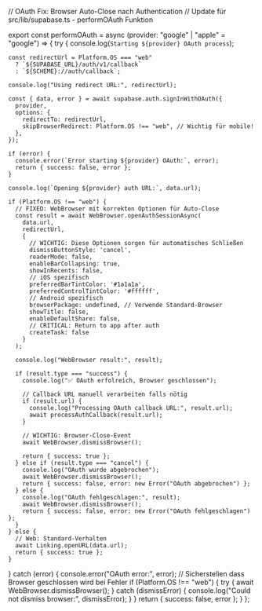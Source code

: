 // OAuth Fix: Browser Auto-Close nach Authentication
// Update für src/lib/supabase.ts - performOAuth Funktion

export const performOAuth = async (provider: "google" | "apple" = "google") => {
  try {
    console.log(`Starting ${provider} OAuth process`);
    
    const redirectUrl = Platform.OS === "web" 
      ? `${SUPABASE_URL}/auth/v1/callback`
      : `${SCHEME}://auth/callback`;

    console.log("Using redirect URL:", redirectUrl);

    const { data, error } = await supabase.auth.signInWithOAuth({
      provider,
      options: {
        redirectTo: redirectUrl,
        skipBrowserRedirect: Platform.OS !== "web", // Wichtig für mobile!
      },
    });

    if (error) {
      console.error(`Error starting ${provider} OAuth:`, error);
      return { success: false, error };
    }

    console.log(`Opening ${provider} auth URL:`, data.url);

    if (Platform.OS !== "web") {
      // FIXED: WebBrowser mit korrekten Optionen für Auto-Close
      const result = await WebBrowser.openAuthSessionAsync(
        data.url, 
        redirectUrl,
        {
          // WICHTIG: Diese Optionen sorgen für automatisches Schließen
          dismissButtonStyle: 'cancel',
          readerMode: false,
          enableBarCollapsing: true,
          showInRecents: false,
          // iOS spezifisch
          preferredBarTintColor: '#1a1a1a',
          preferredControlTintColor: '#ffffff',
          // Android spezifisch  
          browserPackage: undefined, // Verwende Standard-Browser
          showTitle: false,
          enableDefaultShare: false,
          // CRITICAL: Return to app after auth
          createTask: false
        }
      );
      
      console.log("WebBrowser result:", result);
      
      if (result.type === "success") {
        console.log("✅ OAuth erfolreich, Browser geschlossen");
        
        // Callback URL manuell verarbeiten falls nötig
        if (result.url) {
          console.log("Processing OAuth callback URL:", result.url);
          await processAuthCallback(result.url);
        }
        
        // WICHTIG: Browser-Close-Event
        await WebBrowser.dismissBrowser();
        
        return { success: true };
      } else if (result.type === "cancel") {
        console.log("OAuth wurde abgebrochen");
        await WebBrowser.dismissBrowser();
        return { success: false, error: new Error("OAuth abgebrochen") };
      } else {
        console.log("OAuth fehlgeschlagen:", result);
        await WebBrowser.dismissBrowser();
        return { success: false, error: new Error("OAuth fehlgeschlagen") };
      }
    } else {
      // Web: Standard-Verhalten
      await Linking.openURL(data.url);
      return { success: true };
    }
  } catch (error) {
    console.error("OAuth error:", error);
    // Sicherstellen dass Browser geschlossen wird bei Fehler
    if (Platform.OS !== "web") {
      try {
        await WebBrowser.dismissBrowser();
      } catch (dismissError) {
        console.log("Could not dismiss browser:", dismissError);
      }
    }
    return { success: false, error };
  }
};
